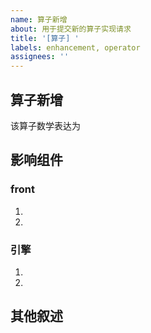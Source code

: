 ```yaml
---
name: 算子新增
about: 用于提交新的算子实现请求
title: '[算子] '
labels: enhancement, operator
assignees: ''
---
```


## 算子新增
该算子数学表达为

## 影响组件

### front
1. 
2.

### 引擎
1. 
2. 

## 其他叙述

<!-- 请在此处添加其他相关信息，如：
- 参考实现（如PyTorch中的实现）
- 性能要求
- 测试用例
- 其他注意事项
-->